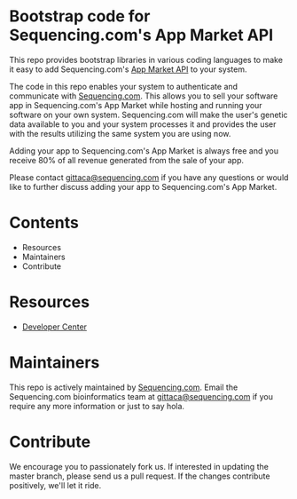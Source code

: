 # Bootstrap code for Sequencing.com's App Market API

This repo provides bootstrap libraries in various coding languages to make it easy to add Sequencing.com's [App Market API](https://sequencing.com/developer-documentation/app-market-api) to your system. 

The code in this repo enables your system to authenticate and communicate with [Sequencing.com](https://sequencing.com/). This allows you to sell your software app in Sequencing.com's App Market while hosting and running your software on your own system. Sequencing.com will make the user's genetic data available to you and your system processes it and provides the user with the results utilizing the same system you are using now.

Adding your app to Sequencing.com's App Market is always free and you receive 80% of all revenue generated from the sale of your app.

Please contact gittaca@sequencing.com if you have any questions or would like to further discuss adding your app to Sequencing.com's App Market.

Contents
=========================================
* Resources
* Maintainers
* Contribute

Resources
======================================
* [Developer Center](https://sequencing.com/developer-center)

Maintainers
======================================
This repo is actively maintained by [Sequencing.com](https://sequencing.com/). Email the Sequencing.com bioinformatics team at gittaca@sequencing.com if you require any more information or just to say hola.

Contribute
======================================
We encourage you to passionately fork us. If interested in updating the master branch, please send us a pull request. If the changes contribute positively, we'll let it ride.
